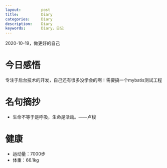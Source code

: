 ```yaml
---
layout:     	post
title:      	Diary
categories: 	Diary
description:   	Diary
keywords: 		Diary，日记 
---
```


2020-10-19，做更好的自己

# 今日感悟

专注于后台技术的开发，自己还有很多没学会的啊！需要搞一个mybatis测试工程

# 名句摘抄

-  生命不等于是呼吸，生命是活动。——卢梭

# 健康

- 运动量：7000步
- 体重：66.1kg


